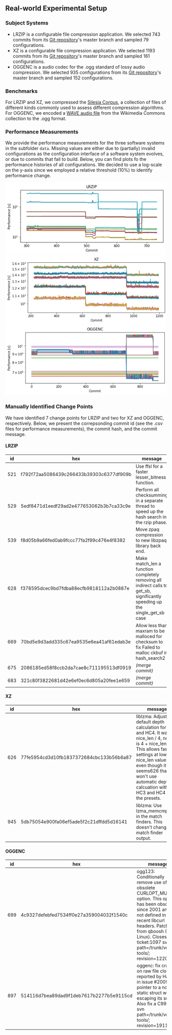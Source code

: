 ## Real-world Experimental Setup
### Subject Systems
* LRZIP is a configurable file compression application. We selected 743 commits from its [Git repository](https://github.com/ckolivas/lrzip)'s master branch and sampled 79 configurations. 
* XZ is a configurable file compression application. We selected 1193 commits from its [Git repository](https://git.tukaani.org/xz.git)'s master branch and sampled 161 configurations.
* OGGENC is a audio codec for the .ogg standard of lossy audio compression. We selected 935 configurations from its [Git repository](https://github.com/xiph/vorbis-tools)'s master branch and sampled 152 configurations.

### Benchmarks
For LRZIP and XZ, we compressed the [Silesia Corpus](http://sun.aei.polsl.pl/~sdeor/index.php?page=silesia), a collection of files of different kinds commonly used to assess different compression algorithms. For OGGENC, we encoded a [WAVE audio file](https://commons.wikimedia.org/wiki/File:%22Going_Home%22,_performed_by_the_United_States_Air_Force_Band.wav) from the Wikimedia Commons collection to the .ogg format.

### Performance Measurements
We provide the performance measurements for the three software systems in the subfolder ``data``. Missing values are either due to (partially) invalid configurations as the configuration interface of a software system evolves, or due to commits that fail to build. Below, you can find plots fo the performance histories of all configurations. We decided to use a log-scale on the y-axis since we employed a relative threshold (10%) to identify performance change.

![Performance Histories for Configurations of LRZIP](images/lrzip.png)
![Performance Histories for Configurations of XZ](images/xz.png)
![Performance Histories for Configurations of OGGENC](images/oggenc.png)

### Manually Identified Change Points
We have identified 7 change points for LRZIP and two for XZ and OGGENC, respectively. Below, we present the correpsonding commit id (see the .csv files for performance measurements), the commit hash, and the commit message.
#### LRZIP

| id  | hex                                      | message                                                                                                                      |
|-----|------------------------------------------|------------------------------------------------------------------------------------------------------------------------------|
| 521 | f792f72aa5086439c266433b39303c6377df909b | Use ffsl for a faster lesser_bitness function.                                                                               |
| 529 | 5edf8471d1eedf29ad2e477653062b3b7ca33c9e | Perform all checksumming in a separate thread to speed up the hash search in the rzip phase.                                 |
| 539 | f8d05b9a66fed0ab9fccc77fa2f99c476e4f8382 | Move zpaq compression to new libzpaq library back end.                                                                       |
| 628 | f378595dcec9bd7fdba88ecfb9818112a2b0887e | Make match_len a function completely removing all indirect calls to get_sb, significantly speeding up the single_get_sb case |
| 669 | 70bd5e9d3add335c67ea9535e6ea41af61edab3e | Allow less than maxram to be malloced for checksum to fix Failed to malloc ckbuf in hash_search2                             |
| 675 | 2086185ed58f8ccb2da7cae8c711195513df0919 | *(merge commit)*                                                                                                                        |
| 683 | 321c80f3822681d42e6ef0ec6d805a20fee1e659 | *(merge commit)*                                                                                                                        |
#### XZ
| id  | hex                                      | message                                                                                                                                                                                                                                                                         |
|-----|------------------------------------------|---------------------------------------------------------------------------------------------------------------------------------------------------------------------------------------------------------------------------------------------------------------------------------|
| 626 | 77fe5954cd3d10fb1837372684cbc133b56b6a87 | liblzma: Adjust default depth calculation for HC3 and HC4.      It was 8 + nice_len / 4, now it is 4 + nice_len / 4. This allows faster settings at lower nice_len values, even though it seems626 that I won't use automatic depth calcuation with HC3 and HC4 in the presets. |
| 945 | 5db75054e900fa06ef5ade5f2c21dffdd5d16141 | liblzma: Use lzma_memcmplen() in the match finders.      This doesn't change the match finder output.                                                                                                                                                                           |

#### OGGENC

| id  | hex                                      | message                                                                                                                                                                                                                                                                   |
|-----|------------------------------------------|---------------------------------------------------------------------------------------------------------------------------------------------------------------------------------------------------------------------------------------------------------------------------|
| 699 | 4c9327defebfed7534ff0e27a359004032f1540c | ogg123: Conditionally remove use of obsolete CURLOPT_MUTE option. This option     has been obsolete since 2001 and is not defined in recent libcurl headers.     Patch from qboosh (PLD Linux). Closes ticket:1097          svn path=/trunk/vorbis-tools/; revision=12202 |
| 897 | 514116d7bea89dad9f1deb7617b2277b5e9115cd | oggenc: fix crash on raw file close, reported by Hanno in issue #2009. pointer to a non-static struct was escaping its scope. Also fix a C99-ism.          svn path=/trunk/vorbis-tools/; revision=19117                                                                  |
